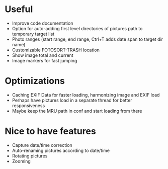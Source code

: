# Useful

- Improve code documentation
- Option for auto-adding first level directories of pictures path to temporary target list
- Photo ranges (start range, end range, Ctrl+T adds date span to target dir name)
- Customizable FOTOSORT-TRASH location
- Show image total and current
- Image markers for fast jumping

# Optimizations

- Caching EXIF Data for faster loading, harmonizing image and EXIF load
- Perhaps have pictures load in a separate thread for better responsiveness
- Maybe keep the MRU path in conf and start loading from there

# Nice to have features

- Capture date/time correction
- Auto-renaming pictures according to date/time
- Rotating pictures
- Zooming
